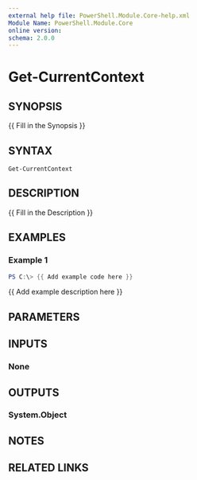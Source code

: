 ```yaml
---
external help file: PowerShell.Module.Core-help.xml
Module Name: PowerShell.Module.Core
online version:
schema: 2.0.0
---
```


# Get-CurrentContext

## SYNOPSIS
{{ Fill in the Synopsis }}

## SYNTAX

```
Get-CurrentContext
```

## DESCRIPTION
{{ Fill in the Description }}

## EXAMPLES

### Example 1
```powershell
PS C:\> {{ Add example code here }}
```

{{ Add example description here }}

## PARAMETERS

## INPUTS

### None

## OUTPUTS

### System.Object
## NOTES

## RELATED LINKS
